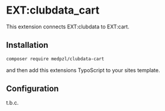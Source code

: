 # EXT:clubdata_cart

This extension connects EXT:clubdata to EXT:cart.

## Installation

```bash
composer require medpzl/clubdata-cart
```

and then add this extensions TypoScript to your sites template.

## Configuration

t.b.c.
